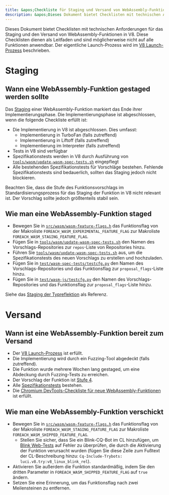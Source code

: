 ```yaml
---
title: &apos;Checkliste für Staging und Versand von WebAssembly-Funktionen&apos;
description: &apos;Dieses Dokument bietet Checklisten mit technischen Anforderungen für den Zeitpunkt, wann eine WebAssembly-Funktion in V8 gestaged und verschickt werden sollte.&apos;
---
```

Dieses Dokument bietet Checklisten mit technischen Anforderungen für das Staging und den Versand von WebAssembly-Funktionen in V8. Diese Checklisten dienen als Leitfaden und sind möglicherweise nicht auf alle Funktionen anwendbar. Der eigentliche Launch-Prozess wird im [V8 Launch-Prozess](https://v8.dev/docs/feature-launch-process) beschrieben.

# Staging

## Wann eine WebAssembly-Funktion gestaged werden sollte

Das [Staging](https://docs.google.com/document/d/1ZgyNx7iLtRByBtbYi1GssWGefXXciLeADZBR_FxG-hE) einer WebAssembly-Funktion markiert das Ende ihrer Implementierungsphase. Die Implementierungsphase ist abgeschlossen, wenn die folgende Checkliste erfüllt ist:

- Die Implementierung in V8 ist abgeschlossen. Dies umfasst:
    - Implementierung in TurboFan (falls zutreffend)
    - Implementierung in Liftoff (falls zutreffend)
    - Implementierung im Interpreter (falls zutreffend)
- Tests in V8 sind verfügbar
- Spezifikationstests werden in V8 durch Ausführung von [`tools/wasm/update-wasm-spec-tests.sh`](https://cs.chromium.org/chromium/src/v8/tools/wasm/update-wasm-spec-tests.sh) eingepflegt
- Alle bestehenden Spezifikationstests für Vorschläge bestehen. Fehlende Spezifikationstests sind bedauerlich, sollten das Staging jedoch nicht blockieren.

Beachten Sie, dass die Stufe des Funktionsvorschlags im Standardisierungsprozess für das Staging der Funktion in V8 nicht relevant ist. Der Vorschlag sollte jedoch größtenteils stabil sein.

## Wie man eine WebAssembly-Funktion staged

- Bewegen Sie in [`src/wasm/wasm-feature-flags.h`](https://cs.chromium.org/chromium/src/v8/src/wasm/wasm-feature-flags.h) das Funktionsflag von der Makroliste `FOREACH_WASM_EXPERIMENTAL_FEATURE_FLAG` zur Makroliste `FOREACH_WASM_STAGING_FEATURE_FLAG`.
- Fügen Sie in [`tools/wasm/update-wasm-spec-tests.sh`](https://cs.chromium.org/chromium/src/v8/tools/wasm/update-wasm-spec-tests.sh) den Namen des Vorschlags-Repositories zur `repos`-Liste von Repositories hinzu.
- Führen Sie [`tools/wasm/update-wasm-spec-tests.sh`](https://cs.chromium.org/chromium/src/v8/tools/wasm/update-wasm-spec-tests.sh) aus, um die Spezifikationstests des neuen Vorschlags zu erstellen und hochzuladen.
- Fügen Sie in [`test/wasm-spec-tests/testcfg.py`](https://cs.chromium.org/chromium/src/v8/test/wasm-spec-tests/testcfg.py) den Namen des Vorschlags-Repositories und das Funktionsflag zur `proposal_flags`-Liste hinzu.
- Fügen Sie in [`test/wasm-js/testcfg.py`](https://cs.chromium.org/chromium/src/v8/test/wasm-js/testcfg.py) den Namen des Vorschlags-Repositories und das Funktionsflag zur `proposal_flags`-Liste hinzu.

Siehe das [Staging der Typreflektion](https://crrev.com/c/1771791) als Referenz.

# Versand

## Wann ist eine WebAssembly-Funktion bereit zum Versand

- Der [V8 Launch-Prozess](https://v8.dev/docs/feature-launch-process) ist erfüllt.
- Die Implementierung wird durch ein Fuzzing-Tool abgedeckt (falls zutreffend).
- Die Funktion wurde mehrere Wochen lang gestaged, um eine Abdeckung durch Fuzzing-Tests zu erreichen.
- Der Vorschlag der Funktion ist [Stufe 4](https://github.com/WebAssembly/proposals).
- Alle [Spezifikationstests](https://github.com/WebAssembly/spec/tree/master/test) bestehen.
- Die [Chromium DevTools-Checkliste für neue WebAssembly-Funktionen](https://docs.google.com/document/d/1WbL-fGuLbbNr5-n_nRGo_ILqZFnh5ZjRSUcDTT3yI8s/preview) ist erfüllt.

## Wie man eine WebAssembly-Funktion verschickt

- Bewegen Sie in [`src/wasm/wasm-feature-flags.h`](https://source.chromium.org/chromium/chromium/src/+/master:v8/src/wasm/wasm-feature-flags.h) das Funktionsflag von der Makroliste `FOREACH_WASM_STAGING_FEATURE_FLAG` zur Makroliste `FOREACH_WASM_SHIPPED_FEATURE_FLAG`.
    - Stellen Sie sicher, dass Sie ein Blink-CQ-Bot im CL hinzufügen, um [Blink Web-Tests](https://v8.dev/docs/blink-layout-tests) auf Fehler zu überprüfen, die durch die Aktivierung der Funktion verursacht wurden (fügen Sie diese Zeile zum Fußtext der CL-Beschreibung hinzu: `Cq-Include-Trybots: luci.v8.try:v8_linux_blink_rel`).
- Aktivieren Sie außerdem die Funktion standardmäßig, indem Sie den dritten Parameter in `FOREACH_WASM_SHIPPED_FEATURE_FLAG` auf `true` ändern.
- Setzen Sie eine Erinnerung, um das Funktionsflag nach zwei Meilensteinen zu entfernen.
